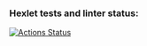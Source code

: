 ### Hexlet tests and linter status:
[![Actions Status](https://github.com/manylov/frontend-project-lvl2/workflows/hexlet-check/badge.svg)](https://github.com/manylov/frontend-project-lvl2/actions)